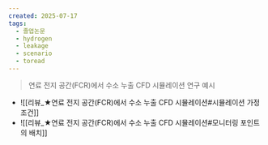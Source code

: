 ```yaml
---
created: 2025-07-17
tags:
  - 졸업논문
  - hydrogen
  - leakage
  - scenario
  - toread
---
```

> 연료 전지 공간(FCR)에서 수소 누출 CFD 시뮬레이션 연구 예시
- ![[리뷰_★연료 전지 공간(FCR)에서 수소 누출 CFD 시뮬레이션#시뮬레이션 가정 조건]]
-  ![[리뷰_★연료 전지 공간(FCR)에서 수소 누출 CFD 시뮬레이션#모니터링 포인트의 배치]]